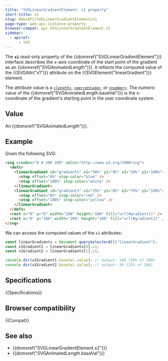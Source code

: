 ```yaml
---
title: "SVGLinearGradientElement: x1 property"
short-title: x1
slug: Web/API/SVGLinearGradientElement/x1
page-type: web-api-instance-property
browser-compat: api.SVGLinearGradientElement.x1
sidebar:
  - apiref:
      - SVG
---
```


The **`x1`** read-only property of the {{domxref("SVGLinearGradientElement")}} interface describes the x-axis coordinate of the start point of the gradient as an {{domxref("SVGAnimatedLength")}}. It reflects the computed value of the {{SVGAttr("x1")}} attribute on the {{SVGElement("linearGradient")}} element.

The attribute value is a [`<length>`](/en-US/docs/Web/SVG/Guides/Content_type#length), [`<percentage>`](/en-US/docs/Web/SVG/Guides/Content_type#percentage), or [`<number>`](/en-US/docs/Web/SVG/Guides/Content_type#number). The numeric value of the {{domxref("SVGAnimatedLength.baseVal")}} is the x-coordinate of the gradient's starting point in the user coordinate system.

## Value

An {{domxref("SVGAnimatedLength")}}.

## Example

Given the following SVG:

```html
<svg viewBox="0 0 200 200" xmlns="http://www.w3.org/2000/svg">
  <defs>
    <linearGradient id="gradient1" x1="50%" y1="0%" x2="50%" y2="100%">
      <stop offset="0%" stop-color="blue" />
      <stop offset="100%" stop-color="white" />
    </linearGradient>
    <linearGradient id="gradient2" x1="25%" y1="0%" x2="75%" y2="100%">
      <stop offset="0%" stop-color="red" />
      <stop offset="100%" stop-color="yellow" />
    </linearGradient>
  </defs>
  <rect x="0" y="0" width="200" height="100" fill="url(#gradient1)" />
  <rect x="0" y="100" width="200" height="100" fill="url(#gradient2)" />
</svg>
```

We can access the computed values of the `x1` attributes:

```js
const linearGradients = document.querySelectorAll("linearGradient");
const x1Gradient1 = linearGradients[0].x1;
const x1Gradient2 = linearGradients[1].x1;

console.dir(x1Gradient1.baseVal.value); // output: 100 (50% of 200)
console.dir(x1Gradient2.baseVal.value); // output: 50 (25% of 200)
```

## Specifications

{{Specifications}}

## Browser compatibility

{{Compat}}

## See also

- {{domxref("SVGLinearGradientElement.x2")}}
- {{domxref("SVGAnimatedLength.baseVal")}}
